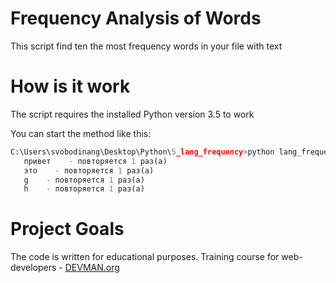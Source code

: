 # Frequency Analysis of Words

This script find ten the most frequency words in your file with text

# How is it work

The script requires the installed Python version 3.5 to work

You can start the method like this:
```Python
C:\Users\svobodinang\Desktop\Python\5_lang_frequency>python lang_frequency.py t.txt
   привет    - повторяется 1 раз(а)
   это    - повторяется 1 раз(а)
   g    - повторяется 1 раз(а)
   h    - повторяется 1 раз(а)
```

# Project Goals

The code is written for educational purposes. Training course for web-developers - [DEVMAN.org](https://devman.org)
